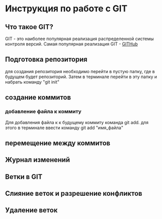 # Инструкция по работе с GIT

## Что такое GIT?

GIT - это наиболее популярная реализация распределенной системы контроля версий. Самая популярная реализация GIT - [GITHub](https://github.com)

## Подготовка репозитория
для создания репозитория необходимо перейти в пустую папку, где в будущем будет репозиторий. Затем в терминале перейти в эту папку и набрать команду "git init"

## создание коммитов
### добавление файла к коммиту
Для добавления файла к к будущему коммиту команда git add. для этого в терминале ввести команду git add "имя_файла" 

## перемещение между коммитов

## Журнал изменений

## Ветки в GIT

## Слияние веток и разрешение конфликтов

## Удаление веток